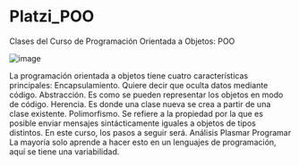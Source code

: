 
# Platzi_POO
Clases del Curso de Programación Orientada a Objetos: POO

![image](https://user-images.githubusercontent.com/49075648/135676744-b4df1fce-de36-41c6-b4c1-7ddcba512a1b.png)

La programación orientada a objetos tiene cuatro características principales:
Encapsulamiento. Quiere decir que oculta datos mediante código.
Abstracción. Es como se pueden representar los objetos en modo de código.
Herencia. Es donde una clase nueva se crea a partir de una clase existente.
Polimorfismo. Se refiere a la propiedad por la que es posible enviar mensajes sintácticamente iguales a objetos de tipos distintos.
En este curso, los pasos a seguir será.
Análisis
Plasmar
Programar
La mayoría solo aprende a hacer esto en un lenguajes de programación, aquí se tiene una variabilidad.


